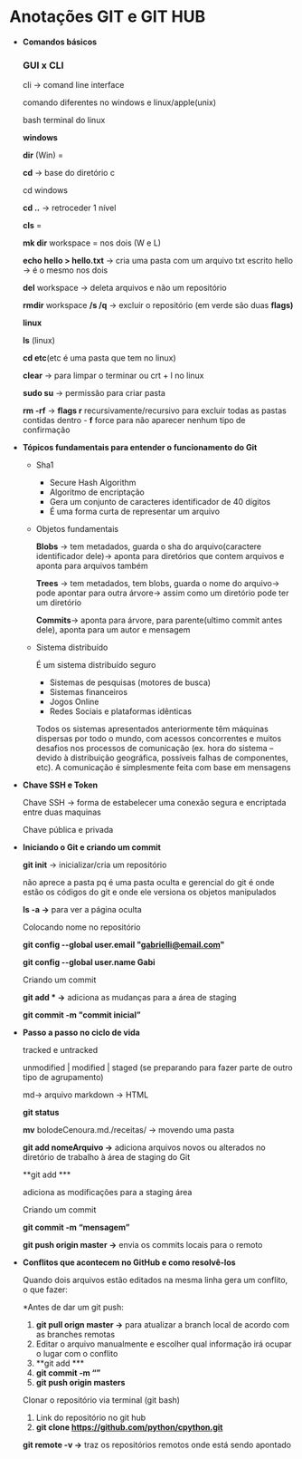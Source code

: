 # Anotações GIT e GIT HUB

- **Comandos básicos**
    
    ### GUI x CLI
    
    cli → comand line interface
    
    comando diferentes no windows e linux/apple(unix)
    
    bash terminal do linux
    
    **windows**
    
    **dir** (Win) =
    
    **cd** → base do diretório c
    
    cd windows
    
    **cd ..**     -> retroceder 1 nível
    
    **cls** =
    
    **mk dir** workspace = nos dois (W e L)
    
    **echo hello > hello.txt** → cria uma pasta com um arquivo txt escrito hello → é o mesmo nos dois
    
    **del** workspace → deleta arquivos e não um repositório
    
    **rmdir** workspace **/s /q** → excluir o repositório (em verde são duas **flags)**
    
    **linux**
    
    **ls** (linux)
    
    **cd etc**(etc é uma pasta que tem no linux)
    
    **clear** → para limpar o terminar ou crt + l no linux
    
    **sudo su** -> permissão para criar pasta
    
    **rm -rf** → **flags r** recursivamente/recursivo para excluir todas as pastas contidas dentro - **f** force para não aparecer nenhum tipo de confirmação
    
- **Tópicos fundamentais para entender o funcionamento do Git**
    - Sha1
        - Secure Hash Algorithm
        - Algoritmo de encriptação
        - Gera um conjunto de caracteres identificador de 40 dígitos
        - É uma forma curta de representar um arquivo
    - Objetos fundamentais
        
        **Blobs** → tem metadados, guarda o sha do arquivo(caractere identificador dele)→ aponta para diretórios que contem arquivos e aponta para arquivos também                 
        
        **Trees** → tem metadados, tem blobs, guarda o nome do arquivo→ pode apontar para outra árvore→ assim como um diretório pode ter um diretório
        
        **Commits**→ aponta para árvore, para parente(ultimo commit antes dele), aponta para um autor e mensagem
        
    - Sistema distribuído
        
        É um sistema distribuído seguro
        
        - Sistemas de pesquisas (motores de busca)
        - Sistemas financeiros
        - Jogos Online
        - Redes Sociais e plataformas idênticas
        
        Todos os sistemas apresentados anteriormente têm máquinas dispersas por todo o mundo, com acessos concorrentes e muitos desafios nos processos de comunicação (ex. hora do sistema – devido à distribuição geográfica, possíveis falhas de componentes, etc). A comunicação é simplesmente feita com base em mensagens
        
    
- **Chave SSH e Token**
    
    Chave SSH → forma de estabelecer uma conexão segura e encriptada entre duas maquinas
    
    Chave pública e privada
    
- **Iniciando o Git e criando um commit**
    
    **git init** → inicializar/cria um repositório
    
    não aprece a pasta pq é uma pasta oculta e gerencial do git é onde estão os códigos do git e onde ele versiona os objetos manipulados
    
    **ls -a →** para ver a página oculta
    
    Colocando nome no repositório 
    
    **git config --global user.email "gabrielli@email.com"**
    
    **git config --global user.name Gabi**
    
    Criando um commit
    
    **git add * →** adiciona as mudanças para a área de staging 
    
    **git commit -m "**commit inicial**”**
    
- **Passo a passo no ciclo de vida**
    
    tracked e untracked
    
    unmodified | modified | staged (se preparando para fazer parte de outro tipo de agrupamento)
    
    md→ arquivo markdown → HTML
    
    **git status**
    
    **mv** bolodeCenoura.md./receitas/ → movendo uma pasta
    
    **git add nomeArquivo →** adiciona arquivos novos ou alterados no diretório de trabalho à área de staging do Git
    
    **git add ***
    
    adiciona as modificações para a staging  área
    
    Criando um commit
    
    **git commit -m “**mensagem**”**
    
    **git push origin master →** envia os commits locais para o remoto
    
- **Conflitos que acontecem no GitHub e como resolvê-los**
    
    Quando dois arquivos estão editados na mesma linha gera um conflito, o que fazer:
    
    *Antes de dar um git push:
    
    1. **git pull orign master →** para atualizar a branch local de acordo com as branches remotas
    2. Editar o arquivo manualmente e escolher qual informação irá ocupar o lugar com o conflito
    3. **git add ***
    4. **git commit -m “”**
    5. **git push origin masters**
    
    Clonar o repositório via terminal (git bash)
    
    1. Link do repositório no git hub
    2. **git clone https://github.com/python/cpython.git**
    
    **git remote -v →** traz os repositórios remotos onde está sendo apontado